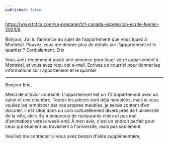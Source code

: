 ```yaml
---
published: false
---
```

https://www.tcfca.com/se-preparer/tcf-canada-expression-ecrite-fevrier-2023/#

Bonjour,
J’ai lu l’annonce au sujet de l’appartement que vous louez à Montréal. Pouvez-vous me donner plus de détails sur l’appartement et le quartier ?
Cordialement,
Eric

Vous avez récemment posté une annonce pour louer votre appartement à Montréal, et vous avez reçu cet e-mail. Ecrivez un courriel pour donner les informations sur l’appartement et le quartier

---
Bonjour Eric,

Merci de m'avoir contacté. L'appartement est un T2 appartement avec un salon et une chambre. Toutes les pièces sont déjà meublées, mais si vous vouliez les remplacer par vos propres meubles, je serais content d'en discuter. Il est situé dans un coin culturellement divers près de l'université de la ville, alors il y a beaucoup de restaurants chics et pas mal d'animations vers le week-end. À mon avis, c'est un endroit parfait pour ceux qui étudient ou travaillent à l'université, mais pas seulement.

Veuillez me contacter si vous avez besoin d'aide supplémentaire,

